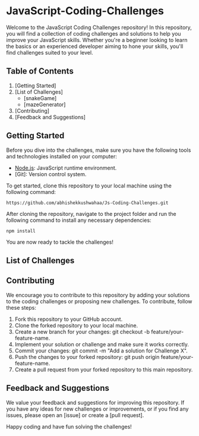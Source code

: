 # JavaScript-Coding-Challenges
Welcome to the JavaScript Coding Challenges repository! In this repository, you will find a collection of coding challenges and solutions to help you improve your JavaScript skills. Whether you're a beginner looking to learn the basics or an experienced developer aiming to hone your skills, you'll find challenges suited to your level.

## Table of Contents
1. [Getting Started]
2. [List of Challenges]
   - [snakeGame]
   - [mazeGenerator]
3. [Contributing]
4. [Feedback and Suggestions]

## Getting Started
Before you dive into the challenges, make sure you have the following tools and technologies installed on your computer:
- [Node.js](https://nodejs.org/en): JavaScript runtime environment.
- [Git]: Version control system.

To get started, clone this repository to your local machine using the following command:
```
https://github.com/abhishekkushwahaa/Js-Coding-Challenges.git
```
After cloning the repository, navigate to the project folder and run the following command to install any necessary dependencies:
```
npm install
```
You are now ready to tackle the challenges!

## List of Challenges

## Contributing
We encourage you to contribute to this repository by adding your solutions to the coding challenges or proposing new challenges. To contribute, follow these steps:

1. Fork this repository to your GitHub account.
2. Clone the forked repository to your local machine.
3. Create a new branch for your changes: git checkout -b feature/your-feature-name.
4. Implement your solution or challenge and make sure it works correctly.
5. Commit your changes: git commit -m "Add a solution for Challenge X".
6. Push the changes to your forked repository: git push origin feature/your-feature-name.
7. Create a pull request from your forked repository to this main repository.

## Feedback and Suggestions
We value your feedback and suggestions for improving this repository. If you have any ideas for new challenges or improvements, or if you find any issues, please open an [issue] or create a [pull request].

Happy coding and have fun solving the challenges!
